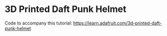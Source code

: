 # 3D Printed Daft Punk Helmet

Code to accompany this tutorial:
https://learn.adafruit.com/3d-printed-daft-punk-helmet
